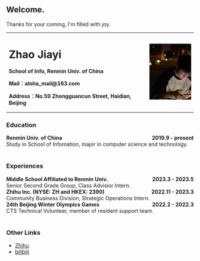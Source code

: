 ## Welcome.
Thanks for your coming, I'm filled with joy.

<table border="0">
  <tr>
    <td width="75%">
      <h1>Zhao Jiayi</h1>
      <p><b>School of Info, Renmin Univ. of China</b></p>
      <p><b>Mail：aloha_mail@163.com</b></p>
      <p><b>Address：No.59 Zhongguancun Street, Haidian, Beijing</b></p>
    </td>
    <td width="25%">
      <img src="/WechatIMG32.jpeg" width="100%">     
    </td>
  </tr>
</table>


### **Education**
<div style="float:left;"><b>Renmin Univ. of China</b></div>
<div style="float:right;"><b>2019.9 - present</b></div>
<br>
Study in School of Infomation, major in computer science and technology. 
<br>
<br>

### **Experiences**
<div style="float:left;"><b>Middle School Affiliated to Renmin Univ.</b></div>
<div style="float:right;"><b>2023.3 - 2023.5</b></div>
<br>
Senior Second Grade Group, Class Advisior Intern.
<br>

<div style="float:left;"><b>Zhihu Inc. (NYSE: ZH and HKEX: 2390)</b></div>
<div style="float:right;"><b>2022.11 - 2023.3</b></div>
<br>
Community Business Division, Strategic Operations Intern.
<br>

<div style="float:left;"><b>24th Beijing Winter Olympics Games</b></div>
<div style="float:right;"><b>2022.2 - 2022.3</b></div>
<br>
CTS Technical Volunteer, member of resident support team.
<br>
<br>


### **Other Links**
  - [Zhihu](https://zhihu.com/people/alohakalium)
  - [bilibili](https://b23.tv/Sple1b)

